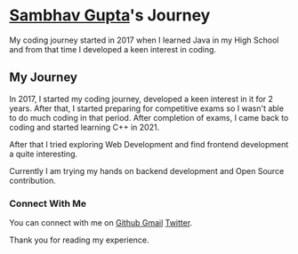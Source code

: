 # [Sambhav Gupta](https://github.com/sambhavgupta0705)'s Journey

My coding journey started in 2017 when I learned Java in my High School and from that time 
I developed a keen interest in coding.

## My Journey
In 2017, I started my coding journey, developed a keen interest in it for 2 years. After that, I started preparing for competitive exams so I wasn't able to do much coding in that period.
After completion of exams, I came back to coding and started learning C++ in 2021.

After that I tried exploring Web Development and find frontend development a quite interesting.

Currently I am trying my hands on backend development and Open Source contribution.

### Connect With Me

You can connect with me on
[Github ](https://github.com/sambhavgupta0705)   [Gmail](sambhavgupta0705@gmail.com)   [Twitter](https://twitter.com/sambhavgupta75).


Thank you for reading my experience.
